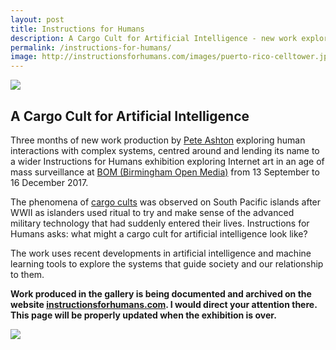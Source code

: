 ```yaml
---
layout: post
title: Instructions for Humans
description: A Cargo Cult for Artificial Intelligence - new work exploring human interactions with machines.
permalink: /instructions-for-humans/
image: http://instructionsforhumans.com/images/puerto-rico-celltower.jpg
---
```


![](http://instructionsforhumans.com/images/puerto-rico-celltower.jpg)



## A Cargo Cult for Artificial Intelligence

Three months of new work production by [Pete Ashton](http://art.peteashton.com/) exploring human interactions with complex systems, centred around and lending its name to a wider Instructions for Humans exhibition exploring Internet art in an age of mass surveillance at [BOM (Birmingham Open Media)](http://bom.org.uk) from 13 September to 16 December 2017. 

The phenomena of [cargo cults](https://en.wikipedia.org/wiki/Cargo_cult) was observed on South Pacific islands after WWII as islanders used ritual to try and make sense of the advanced military technology that had suddenly entered their lives. Instructions for Humans asks: what might a cargo cult for artificial intelligence look like? 

The work uses recent developments in artificial intelligence and machine learning tools to explore the systems that guide society and our relationship to them. 

**Work produced in the gallery is being documented and archived on the website [instructionsforhumans.com](http://instructionsforhumans.com). I would direct your attention there. This page will be properly updated when the exhibition is over.** 

[![](http://art.peteashton.com/assets/images/lottery_Logo_Black_RGB_smaller.jpg)](http://artscouncil.org.uk/)